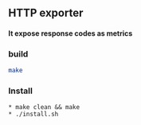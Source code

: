 ## HTTP exporter 
####  It expose response codes as metrics

### build
```bash 
make
```

### Install
```
* make clean && make
* ./install.sh
```
